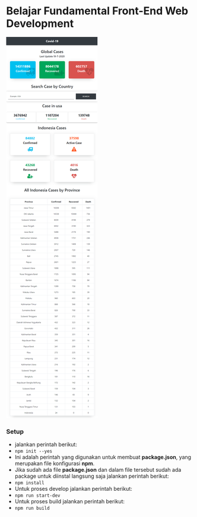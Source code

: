 # Belajar Fundamental Front-End Web Development

![Submission demo](https://github.com/wahidari/dicoding-fundamental-front-end-web-development/blob/submission/screenshot.png)

### Setup
 - jalankan perintah berikut:
 - `npm init --yes`
 - Ini adalah perintah yang digunakan untuk membuat **package.json**, yang merupakan file konfigurasi **npm**. 
 - Jika sudah ada file **package.json** dan dalam file tersebut sudah ada package untuk diinstal langsung saja jalankan perintah berikut:
 - `npm install`
 -  Untuk proses develop jalankan perintah berikut:
 - `npm run start-dev`
 - Untuk proses build jalankan perintah berikut:
 - `npm run build`
